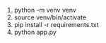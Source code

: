 1. python -m venv venv
2. source venv/bin/activate
3. pip install -r requirements.txt
4. python app.py
